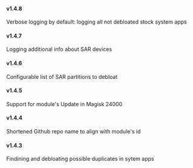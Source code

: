 #### v1.4.8 

Verbose logging by default: logging all not debloated stock system apps 

#### v1.4.7 

Logging additional info about SAR devices 

#### v1.4.6 

Configurable list of SAR partitions to debloat

#### v1.4.5 

Support for module's Update in Magisk 24000

#### v1.4.4

Shortened Github repo name to align with module's id

#### v1.4.3

Findining and debloating possible duplicates in sytem apps
